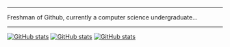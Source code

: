   ---
Freshman of Github, currently a computer science undergraduate...

  ---
[![GitHub stats](https://github-readme-stats.vercel.app/api?username=shyu216)](https://github.com/shyu216)
[![GitHub stats](https://github-readme-stats.vercel.app/api/top-langs/?username=shyu216&layout=compact)](https://github.com/shyu216)
[![GitHub stats](https://github-readme-stats.vercel.app/api/wakatime?username=shyu216)](https://github.com/shyu216)


